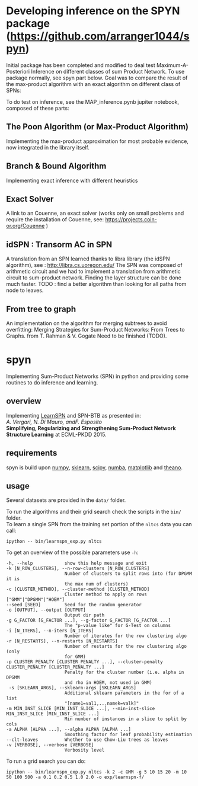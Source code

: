 
# Developing inference on the SPYN package (https://github.com/arranger1044/spyn)

Initial package has been completed and modified to deal test Maximum-A-Posteriori Inference on different classes of sum Product Network.
To use package normally, see spyn part below.
Goal was to compare the result of the max-product algorithm with an exact algorithm on different class of SPNs:

To do test on inference, see the MAP_inference.pynb jupiter notebook, composed of these parts:

## The Poon Algorithm (or Max-Product Algorithm)
Implementing the max-product approximation for most probable evidence, now integrated in the library itself.

## Branch & Bound Algorithm
Implementing exact inference with different heuristics

## Exact Solver
A link to an Couenne, an exact solver (works only on small problems and require the installation of Couenne, see: https://projects.coin-or.org/Couenne )

## idSPN : Transorm AC in SPN
A translation from an SPN learned thanks to libra library (the idSPN algorithm),  see : http://libra.cs.uoregon.edu/
The SPN was composed of arithmetic circuit and we had to implement a translation from arithmetic circuit to sum-product network. 
Finding the layer structure can be done much faster. TODO : find a better algorithm than looking for all paths from node to leaves.

## From tree to graph
An implementation on the algorithm for merging subtrees to avoid overfitting: Merging Strategies for Sum-Product Networks: From Trees to Graphs. from T. Rahman & V. Gogate 
Need to be finished (TODO).


# spyn

Implementing Sum-Product Networks (SPN) in python and providing
some routines to do inference and learning.



## overview

Implementing [LearnSPN](http://homes.cs.washington.edu/~pedrod/papers/mlc13.pdf)
and SPN-BTB as presented in:  
_A. Vergari, N. Di Mauro, andF. Esposito_   
**Simplifying, Regularizing and Strengthening Sum-Product Network Structure Learning** at ECML-PKDD 2015.


## requirements
spyn is build upon [numpy](http://www.numpy.org/),
[sklearn](http://scikit-learn.org/stable/),
[scipy](http://www.scipy.org/), [numba](http://numba.pydata.org/), [matplotlib](http://matplotlib.org/) and [theano](http://deeplearning.net/software/theano/).

## usage
Several datasets are provided in the `data/` folder.


To run the algorithms and their grid search check the scripts in the `bin/` folder.  
To learn a single SPN from the training set portion of the `nltcs`
data you can call:

    ipython -- bin/learnspn_exp.py nltcs

To get an overview of the possible parameters use `-h`:

    -h, --help            show this help message and exit
    -k [N_ROW_CLUSTERS], --n-row-clusters [N_ROW_CLUSTERS]
                          Number of clusters to split rows into (for DPGMM it is
                          the max num of clusters)
    -c [CLUSTER_METHOD], --cluster-method [CLUSTER_METHOD]
                          Cluster method to apply on rows ["GMM"|"DPGMM"|"HOEM"]
    --seed [SEED]         Seed for the random generator
    -o [OUTPUT], --output [OUTPUT]
                          Output dir path
    -g G_FACTOR [G_FACTOR ...], --g-factor G_FACTOR [G_FACTOR ...]
                          The "p-value like" for G-Test on columns
    -i [N_ITERS], --n-iters [N_ITERS]
                          Number of iterates for the row clustering algo
    -r [N_RESTARTS], --n-restarts [N_RESTARTS]
                          Number of restarts for the row clustering algo (only
                          for GMM)
    -p CLUSTER_PENALTY [CLUSTER_PENALTY ...], --cluster-penalty CLUSTER_PENALTY [CLUSTER_PENALTY ...]
                          Penalty for the cluster number (i.e. alpha in DPGMM
                          and rho in HOEM, not used in GMM)
     -s [SKLEARN_ARGS], --sklearn-args [SKLEARN_ARGS]
                          Additional sklearn parameters in the for of a list
                          "[name1=val1,..,namek=valk]"
    -m MIN_INST_SLICE [MIN_INST_SLICE ...], --min-inst-slice MIN_INST_SLICE [MIN_INST_SLICE ...]
                          Min number of instances in a slice to split by cols
    -a ALPHA [ALPHA ...], --alpha ALPHA [ALPHA ...]
                          Smoothing factor for leaf probability estimation
    --clt-leaves          Whether to use Chow-Liu trees as leaves
    -v [VERBOSE], --verbose [VERBOSE]
                          Verbosity level


To run a grid search you can do:

    ipython -- bin/learnspn_exp.py nltcs -k 2 -c GMM -g 5 10 15 20 -m 10 50 100 500 -a 0.1 0.2 0.5 1.0 2.0 -o exp/learnspn-f/

